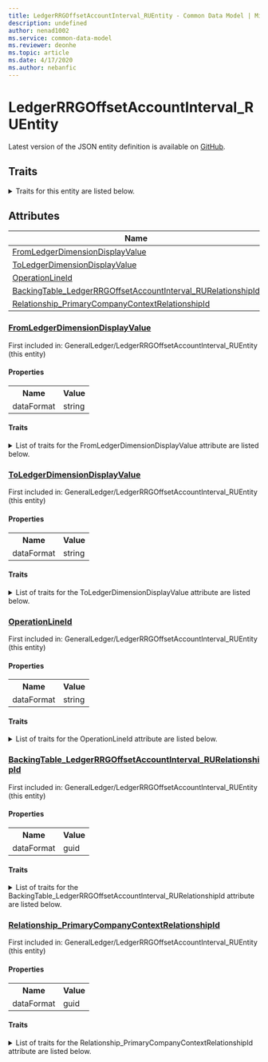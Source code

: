 ```yaml
---
title: LedgerRRGOffsetAccountInterval_RUEntity - Common Data Model | Microsoft Docs
description: undefined
author: nenad1002
ms.service: common-data-model
ms.reviewer: deonhe
ms.topic: article
ms.date: 4/17/2020
ms.author: nebanfic
---
```


# LedgerRRGOffsetAccountInterval_RUEntity

  
 Latest version of the JSON entity definition is available on <a href="https://github.com/Microsoft/CDM/tree/master/schemaDocuments/core/erp/Entities/Finance/GeneralLedger/LedgerRRGOffsetAccountInterval_RUEntity.cdm.json" target="_blank">GitHub</a>.  

## Traits

<details>
<summary>Traits for this entity are listed below.  
</summary>

**is.CDM.entityVersion**  
  <table><tr><th>Parameter</th><th>Value</th><th>Data type</th><th>Explanation</th></tr><tr><td>versionNumber</td><td>"1.0.0"</td><td>string</td><td>semantic version number of the entity</td></tr></table>

**is.application.releaseVersion**  
  <table><tr><th>Parameter</th><th>Value</th><th>Data type</th><th>Explanation</th></tr><tr><td>releaseVersion</td><td>"10.0.13.0"</td><td>string</td><td>semantic version number of the application introducing this entity</td></tr></table>

</details>

## Attributes

|Name|Description|First Included in Instance|
|---|---|---|
|[FromLedgerDimensionDisplayValue](#FromLedgerDimensionDisplayValue)||<a href="LedgerRRGOffsetAccountInterval_RUEntity.md" target="_blank">GeneralLedger/LedgerRRGOffsetAccountInterval_RUEntity</a>|
|[ToLedgerDimensionDisplayValue](#ToLedgerDimensionDisplayValue)||<a href="LedgerRRGOffsetAccountInterval_RUEntity.md" target="_blank">GeneralLedger/LedgerRRGOffsetAccountInterval_RUEntity</a>|
|[OperationLineId](#OperationLineId)||<a href="LedgerRRGOffsetAccountInterval_RUEntity.md" target="_blank">GeneralLedger/LedgerRRGOffsetAccountInterval_RUEntity</a>|
|[BackingTable_LedgerRRGOffsetAccountInterval_RURelationshipId](#BackingTable_LedgerRRGOffsetAccountInterval_RURelationshipId)||<a href="LedgerRRGOffsetAccountInterval_RUEntity.md" target="_blank">GeneralLedger/LedgerRRGOffsetAccountInterval_RUEntity</a>|
|[Relationship_PrimaryCompanyContextRelationshipId](#Relationship_PrimaryCompanyContextRelationshipId)||<a href="LedgerRRGOffsetAccountInterval_RUEntity.md" target="_blank">GeneralLedger/LedgerRRGOffsetAccountInterval_RUEntity</a>|

### <a href=#FromLedgerDimensionDisplayValue name="FromLedgerDimensionDisplayValue">FromLedgerDimensionDisplayValue</a>

First included in: GeneralLedger/LedgerRRGOffsetAccountInterval_RUEntity (this entity)  

#### Properties

<table><tr><th>Name</th><th>Value</th></tr><tr><td>dataFormat</td><td>string</td></tr></table>

#### Traits

<details>
<summary>List of traits for the FromLedgerDimensionDisplayValue attribute are listed below.</summary>

**is.dataFormat.character**  
**is.dataFormat.big**  
**is.dataFormat.array**  
**is.dataFormat.character**  
**is.dataFormat.array**  
</details>

### <a href=#ToLedgerDimensionDisplayValue name="ToLedgerDimensionDisplayValue">ToLedgerDimensionDisplayValue</a>

First included in: GeneralLedger/LedgerRRGOffsetAccountInterval_RUEntity (this entity)  

#### Properties

<table><tr><th>Name</th><th>Value</th></tr><tr><td>dataFormat</td><td>string</td></tr></table>

#### Traits

<details>
<summary>List of traits for the ToLedgerDimensionDisplayValue attribute are listed below.</summary>

**is.dataFormat.character**  
**is.dataFormat.big**  
**is.dataFormat.array**  
**is.dataFormat.character**  
**is.dataFormat.array**  
</details>

### <a href=#OperationLineId name="OperationLineId">OperationLineId</a>

First included in: GeneralLedger/LedgerRRGOffsetAccountInterval_RUEntity (this entity)  

#### Properties

<table><tr><th>Name</th><th>Value</th></tr><tr><td>dataFormat</td><td>string</td></tr></table>

#### Traits

<details>
<summary>List of traits for the OperationLineId attribute are listed below.</summary>

**is.dataFormat.character**  
**is.dataFormat.big**  
**is.dataFormat.array**  
**is.dataFormat.character**  
**is.dataFormat.array**  
</details>

### <a href=#BackingTable_LedgerRRGOffsetAccountInterval_RURelationshipId name="BackingTable_LedgerRRGOffsetAccountInterval_RURelationshipId">BackingTable_LedgerRRGOffsetAccountInterval_RURelationshipId</a>

First included in: GeneralLedger/LedgerRRGOffsetAccountInterval_RUEntity (this entity)  

#### Properties

<table><tr><th>Name</th><th>Value</th></tr><tr><td>dataFormat</td><td>guid</td></tr></table>

#### Traits

<details>
<summary>List of traits for the BackingTable_LedgerRRGOffsetAccountInterval_RURelationshipId attribute are listed below.</summary>

**is.dataFormat.character**  
**is.dataFormat.big**  
**is.dataFormat.array**  
**is.dataFormat.guid**  
**means.identity.entityId**  
**is.linkedEntity.identifier**  
Marks the attribute(s) that hold foreign key references to a linked (used as an attribute) entity. This attribute is added to the resolved entity to enumerate the referenced entities.  <table><tr><th>Parameter</th><th>Value</th><th>Data type</th><th>Explanation</th></tr><tr><td>entityReferences</td><td><table><tr><th>entityReference</th><th>attributeReference</th></tr><tr><td><a href="../../../Tables/Finance/Ledger/WorksheetLine/LedgerRRGOffsetAccountInterval_RU.md" target="_blank">/core/erp/Tables/Finance/Ledger/WorksheetLine/LedgerRRGOffsetAccountInterval_RU.cdm.json/LedgerRRGOffsetAccountInterval_RU</a></td><td><a href="../../../Tables/Finance/Ledger/WorksheetLine/LedgerRRGOffsetAccountInterval_RU.md#RecId" target="_blank">RecId</a></td></tr></table></td><td>entity</td><td>a reference to the constant entity holding the list of entity references</td></tr></table>

**is.dataFormat.guid**  
**is.dataFormat.character**  
**is.dataFormat.array**  
</details>

### <a href=#Relationship_PrimaryCompanyContextRelationshipId name="Relationship_PrimaryCompanyContextRelationshipId">Relationship_PrimaryCompanyContextRelationshipId</a>

First included in: GeneralLedger/LedgerRRGOffsetAccountInterval_RUEntity (this entity)  

#### Properties

<table><tr><th>Name</th><th>Value</th></tr><tr><td>dataFormat</td><td>guid</td></tr></table>

#### Traits

<details>
<summary>List of traits for the Relationship_PrimaryCompanyContextRelationshipId attribute are listed below.</summary>

**is.dataFormat.character**  
**is.dataFormat.big**  
**is.dataFormat.array**  
**is.dataFormat.guid**  
**means.identity.entityId**  
**is.linkedEntity.identifier**  
Marks the attribute(s) that hold foreign key references to a linked (used as an attribute) entity. This attribute is added to the resolved entity to enumerate the referenced entities.  <table><tr><th>Parameter</th><th>Value</th><th>Data type</th><th>Explanation</th></tr><tr><td>entityReferences</td><td><table><tr><th>entityReference</th><th>attributeReference</th></tr><tr><td><a href="../../../Tables/Finance/Ledger/Main/CompanyInfo.md" target="_blank">/core/erp/Tables/Finance/Ledger/Main/CompanyInfo.cdm.json/CompanyInfo</a></td><td><a href="../../../Tables/Finance/Ledger/Main/CompanyInfo.md#RecId" target="_blank">RecId</a></td></tr></table></td><td>entity</td><td>a reference to the constant entity holding the list of entity references</td></tr></table>

**is.dataFormat.guid**  
**is.dataFormat.character**  
**is.dataFormat.array**  
</details>
